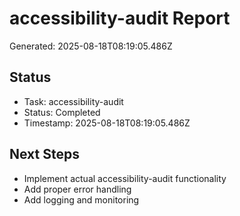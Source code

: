 # accessibility-audit Report

Generated: 2025-08-18T08:19:05.486Z

## Status
- Task: accessibility-audit
- Status: Completed
- Timestamp: 2025-08-18T08:19:05.486Z

## Next Steps
- Implement actual accessibility-audit functionality
- Add proper error handling
- Add logging and monitoring
